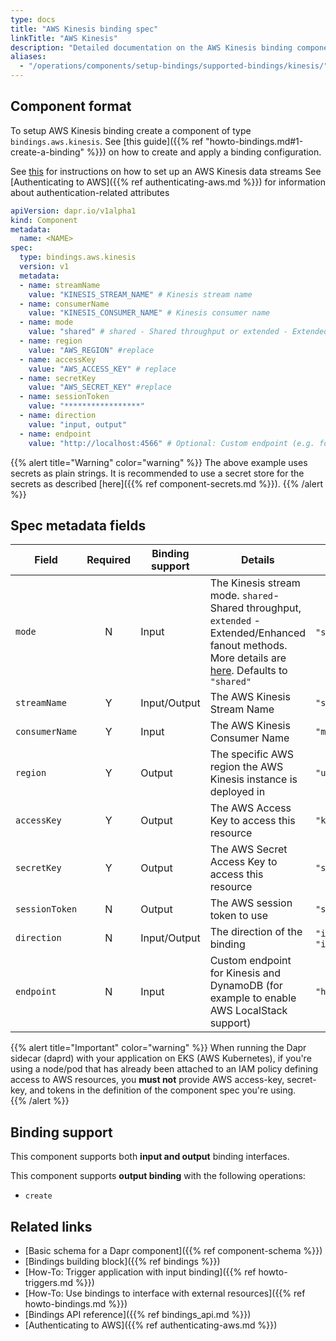 ```yaml
---
type: docs
title: "AWS Kinesis binding spec"
linkTitle: "AWS Kinesis"
description: "Detailed documentation on the AWS Kinesis binding component"
aliases:
  - "/operations/components/setup-bindings/supported-bindings/kinesis/"
---
```

## Component format

To setup AWS Kinesis binding create a component of type `bindings.aws.kinesis`. See [this guide]({{% ref "howto-bindings.md#1-create-a-binding" %}}) on how to create and apply a binding configuration.

See [this](https://aws.amazon.com/kinesis/data-streams/getting-started/) for instructions on how to set up an AWS Kinesis data streams
See [Authenticating to AWS]({{% ref authenticating-aws.md %}}) for information about authentication-related attributes

```yaml
apiVersion: dapr.io/v1alpha1
kind: Component
metadata:
  name: <NAME>
spec:
  type: bindings.aws.kinesis
  version: v1
  metadata:
  - name: streamName
    value: "KINESIS_STREAM_NAME" # Kinesis stream name
  - name: consumerName
    value: "KINESIS_CONSUMER_NAME" # Kinesis consumer name
  - name: mode
    value: "shared" # shared - Shared throughput or extended - Extended/Enhanced fanout
  - name: region
    value: "AWS_REGION" #replace
  - name: accessKey
    value: "AWS_ACCESS_KEY" # replace
  - name: secretKey
    value: "AWS_SECRET_KEY" #replace
  - name: sessionToken
    value: "*****************"
  - name: direction
    value: "input, output"
  - name: endpoint
    value: "http://localhost:4566" # Optional: Custom endpoint (e.g. for LocalStack)  
```
{{% alert title="Warning" color="warning" %}}
The above example uses secrets as plain strings. It is recommended to use a secret store for the secrets as described [here]({{% ref component-secrets.md %}}).
{{% /alert %}}

## Spec metadata fields

| Field              | Required | Binding support |  Details | Example |
|--------------------|:--------:|------------|-----|---------|
| `mode` | N | Input| The Kinesis stream mode. `shared`- Shared throughput, `extended` - Extended/Enhanced fanout methods. More details are [here](https://docs.aws.amazon.com/streams/latest/dev/building-consumers.html). Defaults to `"shared"` | `"shared"`, `"extended"` |
| `streamName` | Y | Input/Output | The AWS Kinesis Stream Name | `"stream"` |
| `consumerName` | Y | Input |  The AWS Kinesis Consumer Name | `"myconsumer"` |
| `region`             | Y        | Output |  The specific AWS region the AWS Kinesis instance is deployed in | `"us-east-1"`       |
| `accessKey`          | Y        | Output | The AWS Access Key to access this resource                              | `"key"`             |
| `secretKey`          | Y        | Output | The AWS Secret Access Key to access this resource                       | `"secretAccessKey"` |
| `sessionToken`       | N        | Output | The AWS session token to use                                            | `"sessionToken"`    |
| `direction`       | N        | Input/Output | The direction of the binding                                            | `"input"`, `"output"`, `"input, output"`    |
| `endpoint`        | N        | Input | Custom endpoint for Kinesis and DynamoDB (for example to enable AWS LocalStack support) | `"http://localhost:4566"` |


{{% alert title="Important" color="warning" %}}
When running the Dapr sidecar (daprd) with your application on EKS (AWS Kubernetes), if you're using a node/pod that has already been attached to an IAM policy defining access to AWS resources, you **must not** provide AWS access-key, secret-key, and tokens in the definition of the component spec you're using.  
{{% /alert %}}

## Binding support

This component supports both **input and output** binding interfaces.

This component supports **output binding** with the following operations:

- `create`
## Related links

- [Basic schema for a Dapr component]({{% ref component-schema %}})
- [Bindings building block]({{% ref bindings %}})
- [How-To: Trigger application with input binding]({{% ref howto-triggers.md %}})
- [How-To: Use bindings to interface with external resources]({{% ref howto-bindings.md %}})
- [Bindings API reference]({{% ref bindings_api.md %}})
- [Authenticating to AWS]({{% ref authenticating-aws.md %}})
